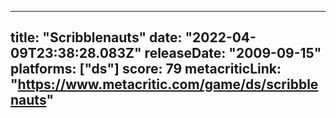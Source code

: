 
---
title: "Scribblenauts"
date: "2022-04-09T23:38:28.083Z"
releaseDate: "2009-09-15"
platforms: ["ds"]
score: 79
metacriticLink: "https://www.metacritic.com/game/ds/scribblenauts"
---
